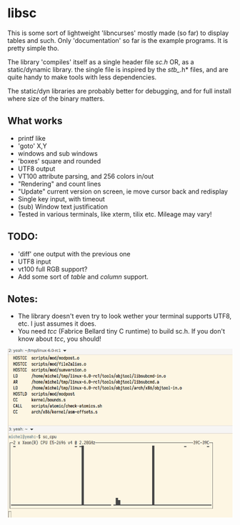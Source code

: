 # libsc

This is some sort of lightweight 'libncurses' mostly made (so far) to display tables and such.
Only 'documentation' so far is the example programs. It is pretty simple tho.

The library 'compiles' itself as a single header file *sc.h* OR, as a static/dynamic library. the single file is inspired by the *stb_*.h* files, and are quite handy to make tools with less dependencies.

The static/dyn libraries are probably better for debugging, and for full install where size of the binary matters.

## What works
* printf like
* 'goto' X,Y
* windows and sub windows
* 'boxes' square and rounded
* UTF8 output
* VT100 attribute parsing, and 256 colors in/out
* "Rendering" and count lines
* "Update" current version on screen, ie move cursor back and redisplay
* Single key input, with timeout
* (sub) Window text justification
* Tested in various terminals, like xterm, tilix etc. Mileage may vary!

## TODO:
* 'diff' one output with the previous one
* UTF8 input
* vt100 full RGB support?
* Add some sort of *table* and *column* support.

## Notes:
* The library doesn't even try to look wether your terminal supports UTF8, etc. I just assumes it does.
* You need *tcc* (Fabrice Bellard tiny C runtime) to build sc.h. If you don't know about *tcc*, you should!

![sc_cpu](doc/sc_cpu.gif)

